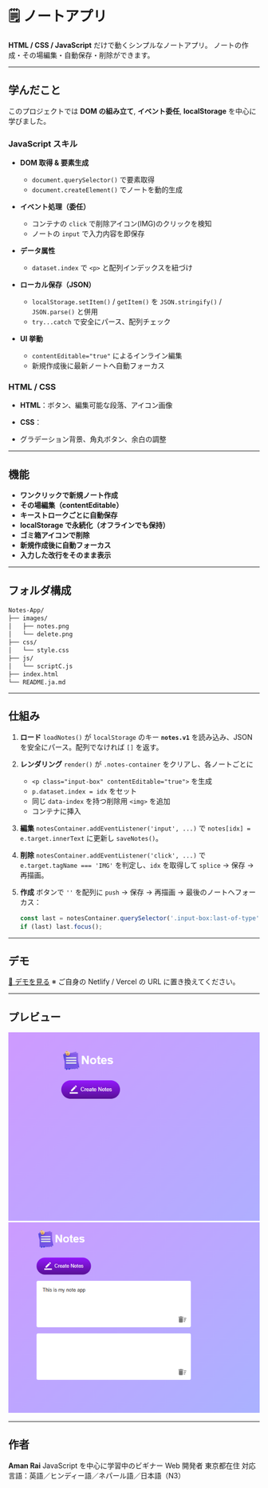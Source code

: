 # 🗒️ ノートアプリ

**HTML / CSS / JavaScript** だけで動くシンプルなノートアプリ。
ノートの作成・その場編集・自動保存・削除ができます。

---

## 学んだこと

このプロジェクトでは **DOM の組み立て**, **イベント委任**, **localStorage** を中心に学びました。

### JavaScript スキル

* **DOM 取得 & 要素生成**

  * `document.querySelector()` で要素取得
  * `document.createElement()` でノートを動的生成
* **イベント処理（委任）**

  * コンテナの `click` で削除アイコン(IMG)のクリックを検知
  * ノートの `input` で入力内容を即保存
* **データ属性**

  * `dataset.index` で `<p>` と配列インデックスを紐づけ
* **ローカル保存（JSON）**

  * `localStorage.setItem()` / `getItem()` を `JSON.stringify()` / `JSON.parse()` と併用
  * `try...catch` で安全にパース、配列チェック
* **UI 挙動**

  * `contentEditable="true"` によるインライン編集
  * 新規作成後に最新ノートへ自動フォーカス

### HTML / CSS

* **HTML**：ボタン、編集可能な段落、アイコン画像
* **CSS**：

* グラデーション背景、角丸ボタン、余白の調整

---

## 機能

* **ワンクリックで新規ノート作成**
* **その場編集（contentEditable）**
* **キーストロークごとに自動保存**
* **localStorage で永続化（オフラインでも保持）**
* **ゴミ箱アイコンで削除**
* **新規作成後に自動フォーカス**
* **入力した改行をそのまま表示**

---

## フォルダ構成

```
Notes-App/
├── images/
│   ├── notes.png
│   └── delete.png
├── css/
│   └── style.css
├── js/
│   └── scriptC.js
├── index.html
└── README.ja.md
```

---

## 仕組み

1. **ロード**
   `loadNotes()` が `localStorage` のキー **`notes.v1`** を読み込み、JSON を安全にパース。配列でなければ `[]` を返す。

2. **レンダリング**
   `render()` が `.notes-container` をクリアし、各ノートごとに

   * `<p class="input-box" contentEditable="true">` を生成
   * `p.dataset.index = idx` をセット
   * 同じ `data-index` を持つ削除用 `<img>` を追加
   * コンテナに挿入

3. **編集**
   `notesContainer.addEventListener('input', ...)` で `notes[idx] = e.target.innerText` に更新し `saveNotes()`。

4. **削除**
   `notesContainer.addEventListener('click', ...)` で `e.target.tagName === 'IMG'` を判定し、`idx` を取得して `splice` → 保存 → 再描画。

5. **作成**
   ボタンで `''` を配列に `push` → 保存 → 再描画 → 最後のノートへフォーカス：

   ```js
   const last = notesContainer.querySelector('.input-box:last-of-type');
   if (last) last.focus();
   ```

---

## デモ

[🔗 デモを見る](https://YOUR-DEPLOYMENT-LINK)
※ ご自身の Netlify / Vercel の URL に置き換えてください。

---

## プレビュー

![アプリのスクリーンショット 1](images/screenshot1.png)
![アプリのスクリーンショット 2](images/screenshot2.png)

---

## 作者

**Aman Rai**
JavaScript を中心に学習中のビギナー Web 開発者
東京都在住
対応言語：英語／ヒンディー語／ネパール語／日本語（N3）